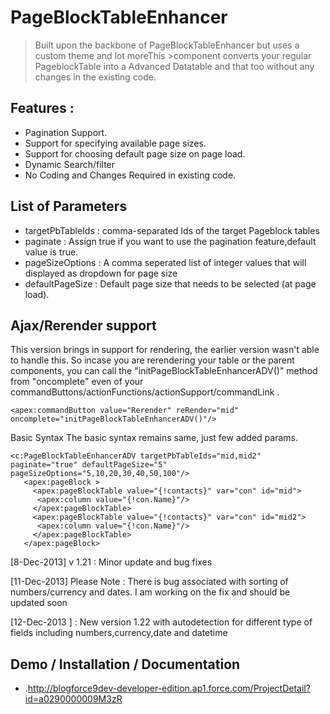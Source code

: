PageBlockTableEnhancer
===



>Built upon the backbone of PageBlockTableEnhancer but uses a custom theme and lot moreThis >component converts your regular PageblockTable into a Advanced Datatable and that too 
>without any changes in the existing code.


Features : 
---
* Pagination Support.
* Support for specifying available page sizes.
* Support for choosing default page size on page load.
* Dynamic Search/filter
* No Coding and Changes Required in existing code.

 
List of Parameters
----
* targetPbTableIds : comma-separated Ids of the target Pageblock tables
* paginate : Assign true if you want to use the pagination feature,default value is true.
* pageSizeOptions : A comma seperated list of integer values that will displayed as dropdown for page size
* defaultPageSize : Default page size that needs to be selected (at page load).

Ajax/Rerender support
--
This version brings in support for rendering, the earlier version wasn't able to handle this. So incase you are rerendering your table or the parent components, you can call the "initPageBlockTableEnhancerADV()" method from "oncomplete" even of your commandButtons/actionFunctions/actionSupport/commandLink .

```
<apex:commandButton value="Rerender" reRender="mid" oncomplete="initPageBlockTableEnhancerADV()"/>
```
Basic Syntax
The basic syntax remains same, just few added params.
 
```
<c:PageBlockTableEnhancerADV targetPbTableIds="mid,mid2" paginate="true" defaultPageSize="5" pageSizeOptions="5,10,20,30,40,50,100"/>    
   <apex:pageBlock >   
     <apex:pageBlockTable value="{!contacts}" var="con" id="mid">   
      <apex:column value="{!con.Name}"/>   
     </apex:pageBlockTable>    
     <apex:pageBlockTable value="{!contacts}" var="con" id="mid2">   
      <apex:column value="{!con.Name}"/>   
     </apex:pageBlockTable>     
   </apex:pageBlock>  
   ```
[8-Dec-2013] v 1.21 : Minor update and bug fixes

[11-Dec-2013]
Please Note : There is bug associated with sorting of numbers/currency and dates. I am working on the fix and should be updated soon

[12-Dec-2013 ] : New version 1.22 with autodetection for different type of fields including numbers,currency,date and datetime


Demo / Installation / Documentation
--------------

* .http://blogforce9dev-developer-edition.ap1.force.com/ProjectDetail?id=a0290000009M3zR
